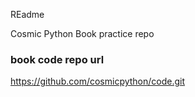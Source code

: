 REadme

Cosmic Python Book practice repo

### book code repo url
https://github.com/cosmicpython/code.git
